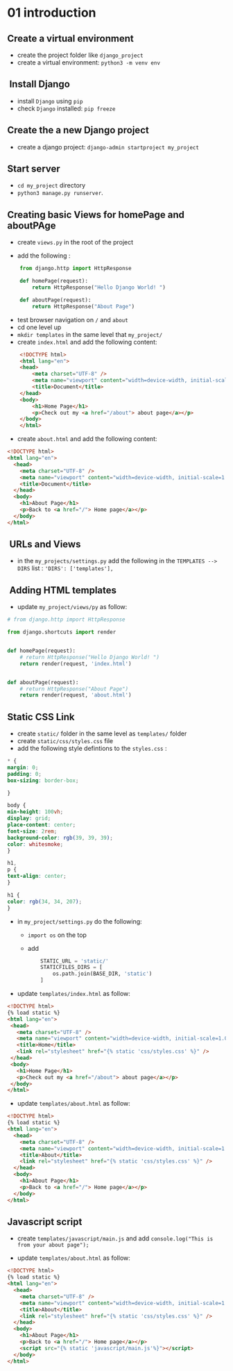 # 01 introduction

## Create a virtual environment

- create the project folder like `django_project`
- create a virtual environment: `python3 -m venv env`

##  Install Django

- install `Django` using `pip`
- check `Django` installed: `pip freeze`

## Create the a new Django project

- create a django project: `django-admin startproject my_project`

## Start server

- `cd my_project` directory
- `python3 manage.py runserver`.

## Creating basic Views for homePage and aboutPAge

- create `views.py` in the root of the project

- add the following :

```python
    from django.http import HttpResponse

    def homePage(request):
        return HttpResponse("Hello Django World! ")

    def aboutPage(request):
        return HttpResponse("About Page")
```

- test browser navigation on `/` and `about`
- cd one level up
- `mkdir templates` in the same level that `my_project/`
- create `index.html` and add the following content:

```html
    <!DOCTYPE html>
    <html lang="en">
    <head>
        <meta charset="UTF-8" />
        <meta name="viewport" content="width=device-width, initial-scale=1.0" />
        <title>Document</title>
    </head>
    <body>
        <h1>Home Page</h1>
        <p>Check out my <a href="/about"> about page</a></p>
    </body>
    </html>

```

- create `about.html` and add the following content:

```html
<!DOCTYPE html>
<html lang="en">
  <head>
    <meta charset="UTF-8" />
    <meta name="viewport" content="width=device-width, initial-scale=1.0" />
    <title>Document</title>
  </head>
  <body>
    <h1>About Page</h1>
    <p>Back to <a href="/"> Home page</a></p>
  </body>
</html>
```

##  URLs and Views

- in the `my_projects/settings.py` add the following in the `TEMPLATES --> DIRS` list : `'DIRS': ['templates'],`

##  Adding HTML templates

- update `my_project/views/py` as follow:

```python
# from django.http import HttpResponse

from django.shortcuts import render


def homePage(request):
    # return HttpResponse("Hello Django World! ")
    return render(request, 'index.html')


def aboutPage(request):
    # return HttpResponse("About Page")
    return render(request, 'about.html')
```

## Static CSS Link

- create `static/` folder in the same level as `templates/` folder
- create `static/css/styles.css` file
- add the following style defintions to the `styles.css` :

```css
* {
margin: 0;
padding: 0;
box-sizing: border-box;

}

body {
min-height: 100vh;
display: grid;
place-content: center;
font-size: 2rem;
background-color: rgb(39, 39, 39);
color: whitesmoke;
}

h1,
p {
text-align: center;
}

h1 {
color: rgb(34, 34, 207);
}

```

- in `my_project/settings.py` do the following:
  - `import os` on the top
  - add

    ```python
        STATIC_URL = 'static/'
        STATICFILES_DIRS = [
            os.path.join(BASE_DIR, 'static')
        ]
    ```

- update `templates/index.html` as follow:

 ```html
<!DOCTYPE html>
{% load static %}
<html lang="en">
  <head>
    <meta charset="UTF-8" />
    <meta name="viewport" content="width=device-width, initial-scale=1.0" />
    <title>Home</title>
    <link rel="stylesheet" href="{% static 'css/styles.css' %}" />
  </head>
  <body>
    <h1>Home Page</h1>
    <p>Check out my <a href="/about"> about page</a></p>
  </body>
</html>
```

- update `templates/about.html` as follow:

```html
<!DOCTYPE html>
{% load static %}
<html lang="en">
  <head>
    <meta charset="UTF-8" />
    <meta name="viewport" content="width=device-width, initial-scale=1.0" />
    <title>About</title>
    <link rel="stylesheet" href="{% static 'css/styles.css' %}" />
  </head>
  <body>
    <h1>About Page</h1>
    <p>Back to <a href="/"> Home page</a></p>
  </body>
</html>

```

## Javascript script

- create `templates/javascript/main.js` and add `console.log("This is from your about page");`

- update `templates/about.html` as follow:

```html
<!DOCTYPE html>
{% load static %}
<html lang="en">
  <head>
    <meta charset="UTF-8" />
    <meta name="viewport" content="width=device-width, initial-scale=1.0" />
    <title>About</title>
    <link rel="stylesheet" href="{% static 'css/styles.css' %}" />
  </head>
  <body>
    <h1>About Page</h1>
    <p>Back to <a href="/"> Home page</a></p>
    <script src="{% static 'javascript/main.js'%}"></script>
  </body>
</html>

```
